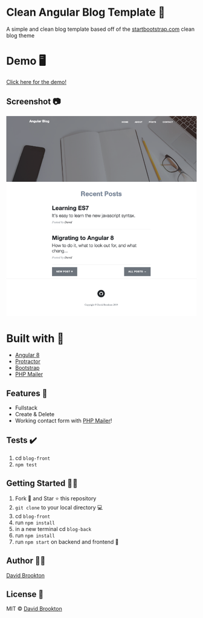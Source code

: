 # Clean Angular Blog Template 📰

A simple and clean blog template based off of the [startbootstrap.com](https://startbootstrap.com/template-overviews/clean-blog/) clean blog theme

# Demo 🖥

[Click here for the demo!](https://angular-clean-blog-template.firebaseapp.com/)

## Screenshot 📷

![Alt text](./screenshot/screenshot.png?raw=true "Clean Angular Blog")

# Built with 🔧

- [Angular 8](https://angular.io)
- [Protractor](https://www.protractortest.org/)
- [Bootstrap](https://startbootstrap.com/template-overviews/clean-blog/)
- [PHP Mailer](https://github.com/PHPMailer/PHPMailer)

## Features :star2:

- Fullstack
- Create & Delete
- Working contact form with [PHP Mailer](https://github.com/PHPMailer/PHPMailer)!

## Tests :heavy_check_mark:

1. cd `blog-front`
2. `npm test`

## Getting Started :man_astronaut:

1. Fork 🍴 and Star ⭐️ this repository
2. `git clone` to your local directory 💻
3. cd `blog-front`
4. run `npm install`
5. in a new terminal cd `blog-back`
6. run `npm install`
7. run `npm start` on backend and frontend :tada:

## Author 👨‍💻

[David Brookton](https://davidbrookton.com)

## License 🌵

MIT © [David Brookton](https://davidbrookton.com)
